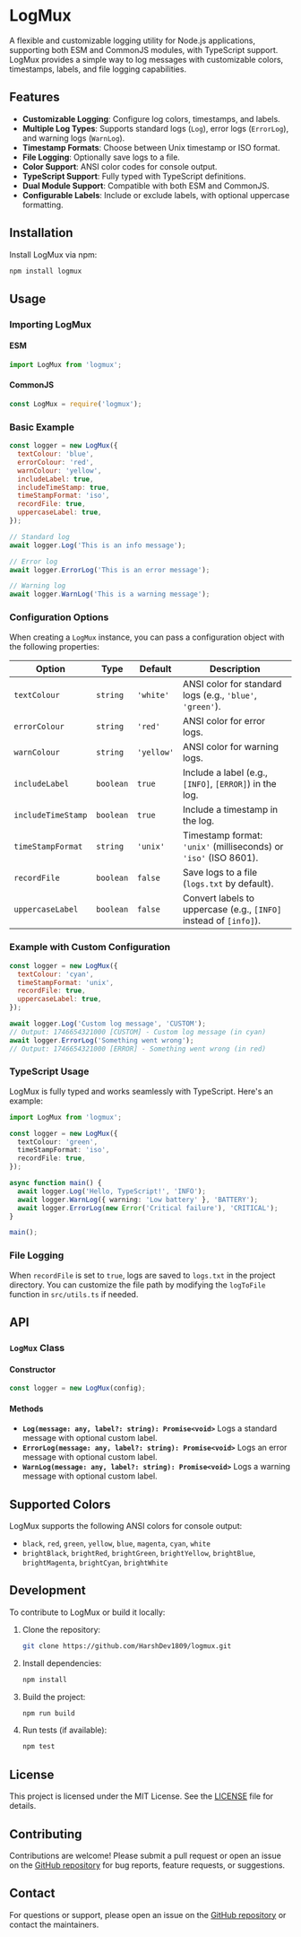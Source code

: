 # LogMux

A flexible and customizable logging utility for Node.js applications, supporting both ESM and CommonJS modules, with TypeScript support. LogMux provides a simple way to log messages with customizable colors, timestamps, labels, and file logging capabilities.

## Features

- **Customizable Logging**: Configure log colors, timestamps, and labels.
- **Multiple Log Types**: Supports standard logs (`Log`), error logs (`ErrorLog`), and warning logs (`WarnLog`).
- **Timestamp Formats**: Choose between Unix timestamp or ISO format.
- **File Logging**: Optionally save logs to a file.
- **Color Support**: ANSI color codes for console output.
- **TypeScript Support**: Fully typed with TypeScript definitions.
- **Dual Module Support**: Compatible with both ESM and CommonJS.
- **Configurable Labels**: Include or exclude labels, with optional uppercase formatting.

## Installation

Install LogMux via npm:

```bash
npm install logmux
```

## Usage

### Importing LogMux

#### ESM
```javascript
import LogMux from 'logmux';
```

#### CommonJS
```javascript
const LogMux = require('logmux');
```

### Basic Example

```javascript
const logger = new LogMux({
  textColour: 'blue',
  errorColour: 'red',
  warnColour: 'yellow',
  includeLabel: true,
  includeTimeStamp: true,
  timeStampFormat: 'iso',
  recordFile: true,
  uppercaseLabel: true,
});

// Standard log
await logger.Log('This is an info message');

// Error log
await logger.ErrorLog('This is an error message');

// Warning log
await logger.WarnLog('This is a warning message');
```

### Configuration Options

When creating a `LogMux` instance, you can pass a configuration object with the following properties:

| Option              | Type      | Default       | Description                                                                 |
|---------------------|-----------|---------------|-----------------------------------------------------------------------------|
| `textColour`        | `string`  | `'white'`     | ANSI color for standard logs (e.g., `'blue'`, `'green'`).                   |
| `errorColour`       | `string`  | `'red'`       | ANSI color for error logs.                                                  |
| `warnColour`        | `string`  | `'yellow'`    | ANSI color for warning logs.                                                |
| `includeLabel`      | `boolean` | `true`        | Include a label (e.g., `[INFO]`, `[ERROR]`) in the log.                     |
| `includeTimeStamp`  | `boolean` | `true`        | Include a timestamp in the log.                                             |
| `timeStampFormat`   | `string`  | `'unix'`      | Timestamp format: `'unix'` (milliseconds) or `'iso'` (ISO 8601).            |
| `recordFile`        | `boolean` | `false`       | Save logs to a file (`logs.txt` by default).                                |
| `uppercaseLabel`    | `boolean` | `false`       | Convert labels to uppercase (e.g., `[INFO]` instead of `[info]`).           |

### Example with Custom Configuration

```javascript
const logger = new LogMux({
  textColour: 'cyan',
  timeStampFormat: 'unix',
  recordFile: true,
  uppercaseLabel: true,
});

await logger.Log('Custom log message', 'CUSTOM');
// Output: 1746654321000 [CUSTOM] - Custom log message (in cyan)
await logger.ErrorLog('Something went wrong');
// Output: 1746654321000 [ERROR] - Something went wrong (in red)
```

### TypeScript Usage

LogMux is fully typed and works seamlessly with TypeScript. Here's an example:

```typescript
import LogMux from 'logmux';

const logger = new LogMux({
  textColour: 'green',
  timeStampFormat: 'iso',
  recordFile: true,
});

async function main() {
  await logger.Log('Hello, TypeScript!', 'INFO');
  await logger.WarnLog({ warning: 'Low battery' }, 'BATTERY');
  await logger.ErrorLog(new Error('Critical failure'), 'CRITICAL');
}

main();
```

### File Logging

When `recordFile` is set to `true`, logs are saved to `logs.txt` in the project directory. You can customize the file path by modifying the `logToFile` function in `src/utils.ts` if needed.

## API

### `LogMux` Class

#### Constructor
```javascript
const logger = new LogMux(config);
```

#### Methods
- **`Log(message: any, label?: string): Promise<void>`**
  Logs a standard message with optional custom label.
- **`ErrorLog(message: any, label?: string): Promise<void>`**
  Logs an error message with optional custom label.
- **`WarnLog(message: any, label?: string): Promise<void>`**
  Logs a warning message with optional custom label.

## Supported Colors

LogMux supports the following ANSI colors for console output:

- `black`, `red`, `green`, `yellow`, `blue`, `magenta`, `cyan`, `white`
- `brightBlack`, `brightRed`, `brightGreen`, `brightYellow`, `brightBlue`, `brightMagenta`, `brightCyan`, `brightWhite`

## Development

To contribute to LogMux or build it locally:

1. Clone the repository:
   ```bash
   git clone https://github.com/HarshDev1809/logmux.git
   ```

2. Install dependencies:
   ```bash
   npm install
   ```

3. Build the project:
   ```bash
   npm run build
   ```

4. Run tests (if available):
   ```bash
   npm test
   ```

## License

This project is licensed under the MIT License. See the [LICENSE](LICENSE) file for details.

## Contributing

Contributions are welcome! Please submit a pull request or open an issue on the [GitHub repository](https://github.com/HarshDev1809/logmux.git) for bug reports, feature requests, or suggestions.

## Contact

For questions or support, please open an issue on the [GitHub repository](https://github.com/HarshDev1809/logmux.git) or contact the maintainers.